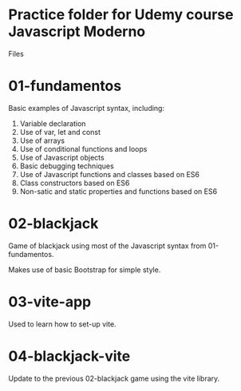 # Practice folder for Udemy course Javascript Moderno

Files

# 01-fundamentos

Basic examples of Javascript syntax, including:

1. Variable declaration
2. Use of var, let and const
3. Use of arrays
4. Use of conditional functions and loops
5. Use of Javascript objects
6. Basic debugging techniques
7. Use of Javascript functions and classes based on ES6
8. Class constructors based on ES6
9. Non-satic and static properties and functions based on ES6

# 02-blackjack

Game of blackjack using most of the Javascript syntax from 01-fundamentos.

Makes use of basic Bootstrap for simple style.

# 03-vite-app

Used to learn how to set-up vite.

# 04-blackjack-vite

Update to the previous 02-blackjack game using the vite library.